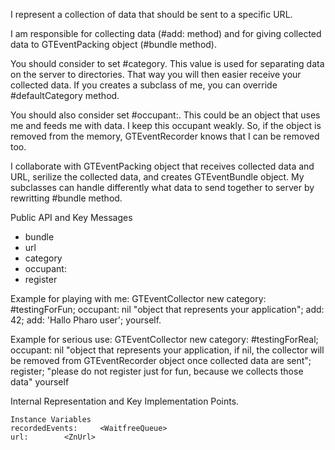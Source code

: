 I represent a collection of data that should be sent to a specific URL. I am responsible for collecting data (#add: method) and for giving collected data to GTEventPacking object (#bundle method).You should consider to set #category. This value is used for separating data on the server to directories. That way you will then easier receive your collected data. If you creates a subclass of me, you can override #defaultCategory method.You should also consider set #occupant:. This could be an object that uses me and feeds me with data. I keep this occupant weakly. So, if the object is removed from the memory, GTEventRecorder knows that I can be removed too. I collaborate with GTEventPacking object that receives collected data and URL, serilize the collected data, and creates GTEventBundle object. My subclasses can handle differently what data to send together to server by rewritting #bundle method.Public API and Key Messages- bundle   - url- category- occupant:- registerExample for playing with me:	GTEventCollector new		category: #testingForFun;		occupant: nil "object that represents your application";		add: 42;		add: 'Hallo Pharo user';		yourself.Example for serious use:	GTEventCollector new		category: #testingForReal;		occupant: nil "object that represents your application, if nil, the collector will be removed from GTEventRecorder object once collected data are sent";		register; "please do not register just for fun, because we collects those data"		yourself Internal Representation and Key Implementation Points.    Instance Variables	recordedEvents:		<WaitfreeQueue>	url:		<ZnUrl>